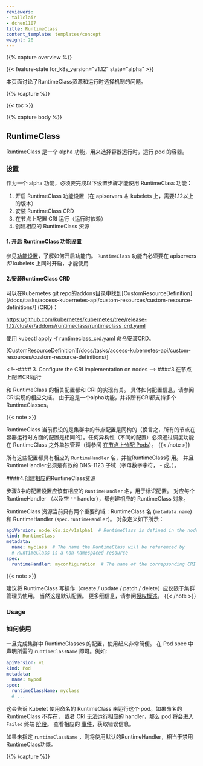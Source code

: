 ```yaml
---
reviewers:
- tallclair
- dchen1107
title: RuntimeClass
content_template: templates/concept
weight: 20
---
```


{{% capture overview %}}

{{< feature-state for_k8s_version="v1.12" state="alpha" >}}

<!-- 
This page describes the RuntimeClass resource and runtime selection mechanism.
-->
本页面讨论了RuntimeClass资源和运行时选择机制的问题。

{{% /capture %}}

{{< toc >}}

{{% capture body %}}

## RuntimeClass

<!-- 
RuntimeClass is an alpha feature for selecting the container runtime configuration to use to run a
pod's containers.
-->
RuntimeClass 是一个 alpha 功能，用来选择容器运行时，运行 pod 的容器。

<!-- 
### Set Up
-->
### 设置

<!-- 
As an early alpha feature, there are some additional setup steps that must be taken in order to use
the RuntimeClass feature:
-->
作为一个 alpha 功能，必须要完成以下设置步骤才能使用 RuntimeClass 功能：

<!--
1. Enable the RuntimeClass feature gate (on apiservers & kubelets, requires version 1.12+)
2. Install the RuntimeClass CRD
3. Configure the CRI implementation on nodes (runtime dependent)
4. Create the corresponding RuntimeClass resources
-->
1. 开启 RuntimeClass 功能设置（在 apiservers ＆ kubelets 上，需要1.12以上的版本）
2. 安装 RuntimeClass CRD
3. 在节点上配置 CRI 运行（运行时依赖）
4. 创建相应的 RuntimeClass 资源

<!--
#### 1. Enable the RuntimeClass feature gate
-->
#### 1. 开启 RuntimeClass 功能设置

<!--
See [Feature Gates](/docs/reference/command-line-tools-reference/feature-gates/) for an explanation
of enabling feature gates. The RuntimeClass feature gate must be enabled on apiservers _and_ kubelets.
-->
参见[功能设置](/docs/reference/command-line-tools-reference/feature-gates/)，了解如何开启功能门。
`RuntimeClass` 功能门必须要在 apiservers _和_ kubelets 上同时开启，才能使用

<!--
#### 2. Install the RuntimeClass CRD
-->
#### 2.安装RuntimeClass CRD

<!--
The RuntimeClass [CustomResourceDefinition][/docs/tasks/access-kubernetes-api/custom-resources/custom-resource-definitions/] (CRD) can be found in the addons directory of the
Kubernetes git repo:
-->
可以在Kubernetes git repo的addons目录中找到[CustomResourceDefinition][/docs/tasks/access-kubernetes-api/custom-resources/custom-resource-definitions/] (CRD)：

https://github.com/kubernetes/kubernetes/tree/release-1.12/cluster/addons/runtimeclass/runtimeclass_crd.yaml

<!--
Install the CRD with `kubectl apply -f runtimeclass_crd.yaml`.
-->
使用 kubectl apply -f runtimeclass_crd.yaml 命令安装CRD。

[CustomResourceDefinition][/docs/tasks/access-kubernetes-api/custom-resources/custom-resource-definitions/]

<
!--#### 3. Configure the CRI implementation on nodes
-->
####3.在节点上配置CRI运行

<!--
The configurations to select between with RuntimeClass are CRI implementation dependent. See the
corresponding documentation for your CRI implementation for how to configure. As this is an alpha
feature, not all CRIs support multiple RuntimeClasses yet.
-->
和 RuntimeClass 的相关配置都和 CRI 的实现有关。 具体如何配置信息，请参阅CRI实现的相应文档。 由于这是一个alpha功能，并非所有CRI都支持多个RuntimeClasses。

{{< note >}}
<!--
RuntimeClass currently assumes a homogeneous node configuration across the cluster
(which means that all nodes are configured the same way with respect to container runtimes). Any heterogeneity (varying configurations) must be
managed independently of RuntimeClass through scheduling features
(see [Assigning Pods to Nodes](/docs/concepts/configuration/assign-pod-node/)).
-->
RuntimeClass 当前假设的是集群中的节点配置是同构的（换言之，所有的节点在容器运行时方面的配置是相同的）。任何异构性（不同的配置）必须通过调度功能在 RuntimeClass 之外单独管理（请参阅 [在节点上分配 Pods](/docs/concepts/configuration/assign-pod-node/)）。
{{< /note >}}

<!--
The configurations have a corresponding `RuntimeHandler` name, referenced by the RuntimeClass. The
RuntimeHandler must be a valid DNS-1123 subdomain (alpha-numeric characters, `-`, or `.`).
-->
所有这些配置都具有相应的 `RuntimeHandler` 名，并被RuntimeClass引用。 并且RuntimeHandler必须是有效的 DNS-1123 子域（字母数字字符， - 或。）。

<!--
#### 4. Create the corresponding RuntimeClass resources
-->
####4.创建相应的RuntimeClass资源

<!--
The configurations setup in step 3 should each have an associated `RuntimeHandler` name, which
identifies the configuration. For each RuntimeHandler (and optionally the empty `""` handler),
create a corresponding RuntimeClass object
.-->
步骤3中的配置设置应该有相应的 `RuntimeHandler` 名，用于标识配置。 对应每个 RuntimeHandler （以及空 `""` handler），都创建相应的 RuntimeClass 对象。

<!--The RuntimeClass resource currently only has 2 significant fields: the RuntimeClass name
(`metadata.name`) and the RuntimeHandler (`spec.runtimeHandler`). The object definition looks like this:
-->
RuntimeClass 资源当前只有两个重要的域：RuntimeClass 名 (`metadata.name`)  和 RuntimeHandler (`spec.runtimeHandler`)。
对象定义如下所示：


```yaml
apiVersion: node.k8s.io/v1alpha1  # RuntimeClass is defined in the node.k8s.io API group
kind: RuntimeClass
metadata:
  name: myclass  # The name the RuntimeClass will be referenced by
  # RuntimeClass is a non-namespaced resource
spec:
  runtimeHandler: myconfiguration  # The name of the correpsonding CRI configuration
```


{{< note >}}
<!--
It is recommended that RuntimeClass write operations (create/update/patch/delete) be
restricted to the cluster administrator. This is typically the default. See [Authorization
Overview](https://kubernetes.io/docs/reference/access-authn-authz/authorization/) for more details.
-->
建议将 RuntimeClass 写操作（create / update / patch / delete）应仅限于集群管理员使用。 当然这是默认配置。 更多细信息，请参阅[授权概述](https://kubernetes.io/docs/reference/access-authn-authz/authorization/)。
{{< /note >}}

### Usage
### 如何使用

<!--
Once RuntimeClasses are configured for the cluster, using them is very simple. Specify a
`runtimeClassName` in the Pod spec. For example:
-->
一旦完成集群中 RuntimeClasses 的配置，使用起来非常简便。
在 Pod spec 中声明所需的 `runtimeClassName` 即可。例如:

```yaml
apiVersion: v1
kind: Pod
metadata:
  name: mypod
spec:
  runtimeClassName: myclass
  # ...
```

<!--This will instruct the Kubelet to use the named RuntimeClass to run this pod. If the named
RuntimeClass does not exist, or the CRI cannot run the corresponding handler, the pod will enter the
`Failed` terminal [phase](/docs/concepts/workloads/pods/pod-lifecycle/#pod-phase). Look for a
corresponding [event](/docs/tasks/debug-application-cluster/debug-application-introspection/) for an
error message.-->
这会告诉 Kubelet 使用命名的 RuntimeClass 来运行这个 pod。如果命名的 RuntimeClass 不存在，
或者 CRI 无法运行相应的 handler，那么 pod 将会进入 `Failed` 终端 [阶段](/docs/concepts/workloads/pods/pod-lifecycle/#pod-phase)。
查看相应的 [事件](/docs/tasks/debug-application-cluster/debug-application-introspection/)，获取错误信息。

<!--
If no `runtimeClassName` is specified, the default RuntimeHandler will be used, which is equivalent
to the behavior when the RuntimeClass feature is disabled.
-->
如果未指定 `runtimeClassName` ，则将使用默认的RuntimeHandler，相当于禁用RuntimeClass功能。

{{% /capture %}}

